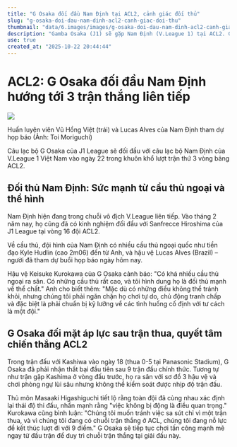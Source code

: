 ```yaml
---
title: "G Osaka đối đầu Nam Định tại ACL2, cảnh giác đối thủ"
slug: "g-osaka-doi-dau-nam-dinh-acl2-canh-giac-doi-thu"
thumbnail: "data/6.images/images/g-osaka-doi-dau-nam-dinh-acl2-canh-giac-doi-thu.webp"
description: "Gamba Osaka (J1) sẽ gặp Nam Định (V.League 1) tại ACL2. Gamba Osaka đang cảnh giác với đối thủ có nhiều cầu thủ ngoại quốc và thể chất tốt, đặc biệt là tiền đạo cao 2m06 của Nam Định. Đội bóng Nhật Bản nỗ lực duy trì chuỗi thắng tại giải."
use: true
created_at: "2025-10-22 20:44:44"
---
```


# ACL2: G Osaka đối đầu Nam Định hướng tới 3 trận thắng liên tiếp

![](/images/20251021-10211218-sph-000-2-view.webp)

Huấn luyện viên Vũ Hồng Việt (trái) và Lucas Alves của Nam Định tham dự họp báo (Ảnh: Toi Moriguchi)

Câu lạc bộ G Osaka của J1 League sẽ đối đầu với câu lạc bộ Nam Định của V.League 1 Việt Nam vào ngày 22 trong khuôn khổ lượt trận thứ 3 vòng bảng ACL2.

## Đối thủ Nam Định: Sức mạnh từ cầu thủ ngoại và thể hình

Nam Định hiện đang trong chuỗi vô địch V.League liên tiếp. Vào tháng 2 năm nay, họ cũng đã có kinh nghiệm đối đầu với Sanfrecce Hiroshima của J1 League tại vòng 16 đội ACL2.

Về cầu thủ, đội hình của Nam Định có nhiều cầu thủ ngoại quốc như tiền đạo Kyle Hudlin (cao 2m06) đến từ Anh, và hậu vệ Lucas Alves (Brazil) – người đã tham dự buổi họp báo ngày hôm nay.

Hậu vệ Keisuke Kurokawa của G Osaka cảnh báo: "Có khá nhiều cầu thủ ngoại ra sân. Có những cầu thủ rất cao, và tôi hình dung họ là đối thủ mạnh về thể chất." Anh cho biết thêm: "Mặc dù có những điều không thể tránh khỏi, nhưng chúng tôi phải ngăn chặn họ chơi tự do, chủ động tranh chấp và đặc biệt là phải chuẩn bị kỹ lưỡng về các tình huống cố định với tư cách là một đội."

## G Osaka đối mặt áp lực sau trận thua, quyết tâm chiến thắng ACL2

Trong trận đấu với Kashiwa vào ngày 18 (thua 0-5 tại Panasonic Stadium), G Osaka đã phải nhận thất bại đầu tiên sau 9 trận đấu chính thức. Tương tự như trận gặp Kashima ở vòng đấu trước, họ ra sân với sơ đồ 3 hậu vệ và chơi phòng ngự lùi sâu nhưng không thể kiểm soát được nhịp độ trận đấu.

Thủ môn Masaaki Higashiguchi tiết lộ rằng toàn đội đã cùng nhau xác định lại thái độ thi đấu, nhấn mạnh rằng "việc không bị động là điều quan trọng." Kurokawa cũng bình luận: "Chúng tôi muốn tránh việc sa sút chỉ vì một trận thua, và vì chúng tôi đang có chuỗi trận thắng ở ACL, chúng tôi đang nỗ lực để kết thúc lượt đi với 9 điểm." G Osaka sẽ tiếp tục chơi tấn công mạnh mẽ ngay từ đầu trận để duy trì chuỗi trận thắng tại giải đấu này.